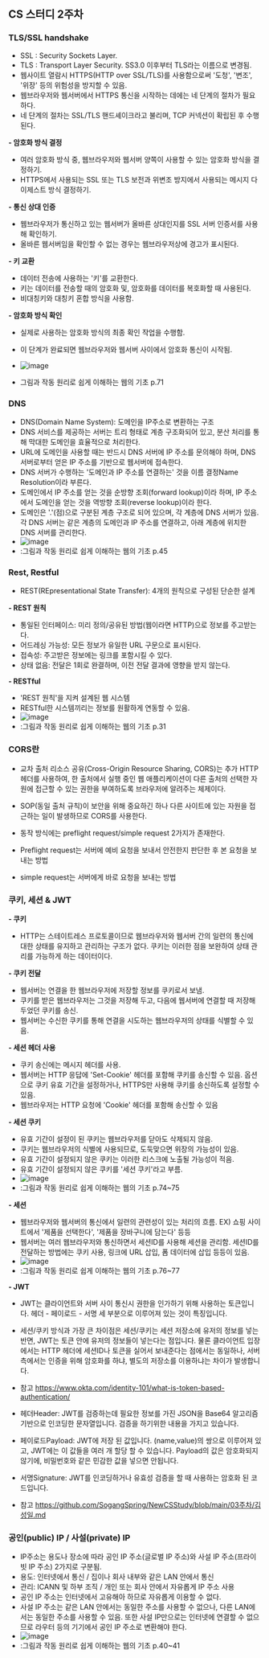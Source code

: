 ## CS 스터디 2주차

### TLS/SSL handshake
* SSL : Security Sockets Layer. 
* TLS : Transport Layer Security. SS3.0 이후부터 TLS라는 이름으로 변경됨.
* 웹사이트 열람시 HTTPS(HTTP over SSL/TLS)를 사용함으로써 '도청', '변조', '위장' 등의 위험성을 방지할 수 있음.
* 웹브라우저와 웹서버에서 HTTPS 통신을 시작하는 데에는 네 단계의 절차가 필요하다. 
* 네 단계의 절차는 SSL/TLS 핸드셰이크라고 불리며, TCP 커넥션이 확립된 후 수행된다.

**- 암호화 방식 결정**
* 여러 암호화 방식 중, 웹브라우저와 웹서버 양쪽이 사용할 수 있는 암호화 방식을 결정하기.
* HTTPS에서 사용되는 SSL 또는 TLS 보전과 위변조 방지에서 사용되는 메시지 다이제스트 방식 결정하기.

**- 통신 상대 인증**
* 웹브라우저가 통신하고 있는 웹서버가 올바른 상대인지를 SSL 서버 인증서를 사용해 확인하기.
* 올바른 웹서버임을 확인할 수 없는 경우는 웹브라우저상에 경고가 표시된다. 

**- 키 교환**
* 데이터 전송에 사용하는 '키'를 교환한다. 
* 키는 데이터를 전송할 때의 암호화 및, 암호화를 데이터를 복호화할 때 사용된다. 
* 비대칭키와 대칭키 혼합 방식을 사용함.

**- 암호화 방식 확인**
* 실제로 사용하는 암호화 방식의 최종 확인 작업을 수행함.
* 이 단계가 완료되면 웹브라우저와 웹서버 사이에서 암호화 통신이 시작됨.

* ![image](https://github.com/Sogang-CS-Study/CS-Study/assets/55428818/62e1ae5d-5a00-4a22-b175-f51bf9464c33)
* 그림과 작동 원리로 쉽게 이해하는 웹의 기초 p.71

### DNS
* DNS(Domain Name System): 도메인을 IP주소로 변환하는 구조
* DNS 서비스를 제공하는 서버는 트리 형태로 계층 구조화되어 있고, 분산 처리를 통해 막대한 도메인을 효율적으로 처리한다.
* URL에 도메인을 사용할 때는 반드시 DNS 서버에 IP 주소를 문의해야 하며, DNS 서버로부터 얻은 IP 주소를 기반으로 웹서버에 접속한다.
* DNS 서버가 수행하는 '도메인과 IP 주소를 연결하는' 것을 이름 결정Name Resolution이라 부른다.
* 도메인에서 IP 주소를 얻는 것을 순방향 조회(forward lookup)이라 하며, IP 주소에서 도메인을 얻는 것을 역방향 조회(reverse lookup)이라 한다.
* 도메인은 '.'(점)으로 구분된 계층 구조로 되어 있으며, 각 계층에 DNS 서버가 있음. 각 DNS 서버는 같은 계층의 도메인과 IP 주소를 연결하고, 아래 계층에 위치한 DNS 서버를 관리한다. 
* ![image](https://github.com/Sogang-CS-Study/CS-Study/assets/55428818/15996c13-0ac2-43ac-bf37-778a9caa6855)
* :그림과 작동 원리로 쉽게 이해하는 웹의 기초 p.45


### Rest, Restful
* REST(REpresentational State Transfer): 4개의 원칙으로 구성된 단순한 설계

**- REST 원칙**
* 통일된 인터페이스: 미리 정의/공유된 방법(웹이라면 HTTP)으로 정보를 주고받는다.
* 어드레싱 가능성: 모든 정보가 유일한 URL 구문으로 표시된다.
* 접속성: 주고받은 정보에는 링크를 포함시킬 수 있다.
* 상태 없음: 전달은 1회로 완결하며, 이전 전달 결과에 영향을 받지 않는다.

**- RESTful**
* 'REST 원칙'을 지켜 설계된 웹 시스템
* RESTful한 시스템끼리는 정보를 원활하게 연동할 수 있음.
* ![image](https://github.com/Sogang-CS-Study/CS-Study/assets/55428818/4d9817d9-8787-4d28-9629-13452477316d)
* :그림과 작동 원리로 쉽게 이해하는 웹의 기초 p.31


### CORS란
* 교차 출처 리소스 공유(Cross-Origin Resource Sharing, CORS)는 추가 HTTP 헤더를 사용하여, 한 출처에서 실행 중인 웹 애플리케이션이 다른 출처의 선택한 자원에 접근할 수 있는 권한을 부여하도록 브라우저에 알려주는 체제이다.

* SOP(동일 출처 규칙)이 보안을 위해 중요하긴 하나 다른 사이트에 있는 자원을 접근하는 일이 발생하므로 CORS를 사용한다.

* 동작 방식에는 preflight request/simple request 2가지가 존재한다.

* Preflight request는 서버에 예비 요청을 보내서 안전한지 판단한 후 본 요청을 보내는 방법
* simple request는 서버에게 바로 요청을 보내는 방법



### 쿠키, 세션 & JWT
**- 쿠키**
* HTTP는 스테이트레스 프로토콜이므로 웹브라우저와 웹서버 간의 일련의 통신에 대한 상태를 유지하고 관리하는 구조가 없다. 쿠키는 이러한 점을 보완하여 상태 관리를 가능하게 하는 데이터이다.

**- 쿠키 전달**
* 웹서버는 연결을 한 웹브라우저에 저장할 정보를 쿠키로서 보냄.
* 쿠키를 받은 웹브라우저는 그것을 저장해 두고, 다음에 웹서버에 연결할 때 저장해 두었던 쿠키를 송신.
* 웹서버는 수신한 쿠키를 통해 연결을 시도하는 웹브라우저의 상태를 식별할 수 있음.

**- 세션 헤더 사용**
* 쿠키 송신에는 메시지 헤더를 사용.
* 웹서버는 HTTP 응답에 'Set-Cookie' 헤더를 포함해 쿠키를 송신할 수 있음. 옵션으로 쿠키 유효 기간을 설정하거나, HTTPS만 사용해 쿠키를 송신하도록 설정할 수 있음.
* 웹브라우저는 HTTP 요청에 'Cookie' 헤더를 포함해 송신할 수 있음

**- 세션 쿠키**
* 유효 기간이 설정이 된 쿠키는 웹브라우저를 닫아도 삭제되지 않음. 
* 쿠키는 웹브라우저의 식별에 사용되므로, 도둑맞으면 위장의 가능성이 있음.
* 유효 기간이 설정되지 않은 쿠키는 이러한 리스크에 노출될 가능성이 적음.
* 유효 기간이 설정되지 않은 쿠키를 '세션 쿠키'라고 부름.
* ![image](https://github.com/Sogang-CS-Study/CS-Study/assets/55428818/21cc0215-1407-4264-9abc-eb3e49bb3e66)
* :그림과 작동 원리로 쉽게 이해하는 웹의 기초 p.74~75

**- 세션**
* 웹브라우저와 웹서버의 통신에서 일련의 관련성이 있는 처리의 흐름. EX) 쇼핑 사이트에서 '제품을 선택한다', '제품을 장바구니에 담는다' 등등
* 웹서버는 여러 웹브라우저와 통신하면서 세션ID를 사용해 세션을 관리함. 세션ID를 전달하는 방법에는 쿠키 사용, 링크에 URL 삽입, 폼 데이터에 삽입 등등이 있음.
* ![image](https://github.com/Sogang-CS-Study/CS-Study/assets/55428818/fe467150-51e9-464e-b41c-112b17d3fe70)
* :그림과 작동 원리로 쉽게 이해하는 웹의 기초 p.76~77

**- JWT**
* JWT는 클라이언트와 서버 사이 통신시 권한을 인가하기 위해 사용하는 토큰입니다. 헤더 - 페이로드 - 서명 세 부분으로 이루어져 있는 것이 특징입니다.
* 세션/쿠키 방식과 가장 큰 차이점은 세션/쿠키는 세션 저장소에 유저의 정보를 넣는 반면, JWT는 토큰 안에 유저의 정보들이 넣는다는 점입니다. 물론 클라이언트 입장에서는 HTTP 헤더에 세션ID나 토큰을 실어서 보내준다는 점에서는 동일하나, 서버 측에서는 인증을 위해 암호화를 하냐, 별도의 저장소를 이용하냐는 차이가 발생합니다.
* 참고 https://www.okta.com/identity-101/what-is-token-based-authentication/

* 헤더Header: JWT를 검증하는데 필요한 정보를 가진 JSON을 Base64 알고리즘 기반으로 인코딩한 문자열입니다. 검증을 하기위한 내용을 가지고 있습니다.
* 페이로드Payload: JWT에 저장 된 값입니다. (name,value)의 쌍으로 이루어져 있고, JWT에는 이 값들을 여러 개 할당 할 수 있습니다. Payload의 값은 암호화되지 않기에, 비밀번호와 같은 민감한 값을 넣으면 안됩니다.
* 서명Signature: JWT를 인코딩하거나 유효성 검증을 할 때 사용하는 암호화 된 코드입니다.
* 참고 https://github.com/SogangSpring/NewCSStudy/blob/main/03주차/김성일.md

### 공인(public) IP / 사설(private) IP
* IP주소는 용도나 장소에 따라 공인 IP 주소(글로벌 IP 주소)와 사설 IP 주소(프라이빗 IP 주소) 2가지로 구분됨.
* 용도: 인터넷에서 통신 / 집이나 회사 내부와 같은 LAN 안에서 통신
* 관리: ICANN 및 하부 조직 / 개인 또는 회사 안에서 자유롭게 IP 주소 사용
* 공인 IP 주소는 인터넷에서 고유해아 하므로 자유롭게 이용할 수 없다.
* 사설 IP 주소는 같은 LAN 안에서는 동일한 주소를 사용할 수 없으나, 다른 LAN에서는 동일한 주소를 사용할 수 있음. 또한 사설 IP만으로는 인터넷에 연결할 수 없으므로 라우터 등의 기기에서 공인 IP 주소로 변환해야 한다.
* ![image](https://github.com/Sogang-CS-Study/CS-Study/assets/55428818/b26a42dd-3451-41d8-b187-8dc6c4a53200)
* :그림과 작동 원리로 쉽게 이해하는 웹의 기초 p.40~41
